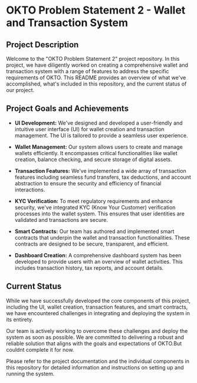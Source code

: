 # OKTO Problem Statement 2 - Wallet and Transaction System

## Project Description

Welcome to the "OKTO Problem Statement 2" project repository. In this project, we have diligently worked on creating a comprehensive wallet and transaction system with a range of features to address the specific requirements of OKTO. This README provides an overview of what we've accomplished, what's included in this repository, and the current status of our project.

## Project Goals and Achievements

- **UI Development:** We've designed and developed a user-friendly and intuitive user interface (UI) for wallet creation and transaction management. The UI is tailored to provide a seamless user experience.

- **Wallet Management:** Our system allows users to create and manage wallets efficiently. It encompasses critical functionalities like wallet creation, balance checking, and secure storage of digital assets.

- **Transaction Features:** We've implemented a wide array of transaction features including seamless fund transfers, tax deductions, and account abstraction to ensure the security and efficiency of financial interactions.

- **KYC Verification:** To meet regulatory requirements and enhance security, we've integrated KYC (Know Your Customer) verification processes into the wallet system. This ensures that user identities are validated and transactions are secure.

- **Smart Contracts:** Our team has authored and implemented smart contracts that underpin the wallet and transaction functionalities. These contracts are designed to be secure, transparent, and efficient.

- **Dashboard Creation:** A comprehensive dashboard system has been developed to provide users with an overview of wallet activities. This includes transaction history, tax reports, and account details.

## Current Status

While we have successfully developed the core components of this project, including the UI, wallet creation, transaction features, and smart contracts, we have encountered challenges in integrating and deploying the system in its entirety.

Our team is actively working to overcome these challenges and deploy the system as soon as possible. We are committed to delivering a robust and reliable solution that aligns with the goals and expectations of OKTO.But couldnt complete it for now.

Please refer to the project documentation and the individual components in this repository for detailed information and instructions on setting up and running the system.




